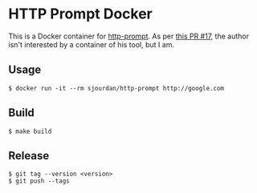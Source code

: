 # HTTP Prompt Docker

This is a Docker container for [http-prompt](https://github.com/eliangcs/http-prompt). As per [this PR #17](https://github.com/eliangcs/http-prompt/pull/17), the author isn't interested by a container of his tool, but I am.

## Usage

    $ docker run -it --rm sjourdan/http-prompt http://google.com

## Build

    $ make build

## Release

    $ git tag --version <version>
    $ git push --tags
